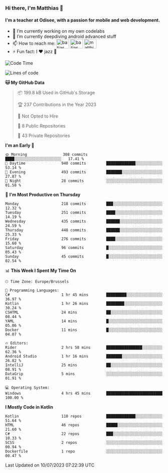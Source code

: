 ### Hi there, I'm Matthias 👋

#### I'm a teacher at Odisee, with a passion for mobile and web development.

- 🔭 I’m currently working on my own codelabs
- 🌱 I’m currently deepdiving android advanced stuff
- 📫 How to reach me: <a href="https://dev.to/batjas" target="_blank"><img align="center" src="https://raw.githubusercontent.com/rahuldkjain/github-profile-readme-generator/master/src/images/icons/Social/devto.svg" alt="batjas" height="30" width="40" /></a>
<a href="https://twitter.com/batjas" target="_blank"><img align="center" src="https://raw.githubusercontent.com/rahuldkjain/github-profile-readme-generator/master/src/images/icons/Social/twitter.svg" alt="batjas" height="30" width="40" /></a>
<a href="https://linkedin.com/in/matthiasdruwé" target="_blank"><img align="center" src="https://raw.githubusercontent.com/rahuldkjain/github-profile-readme-generator/master/src/images/icons/Social/linked-in-alt.svg" alt="matthiasdruwé" height="30" width="40" /></a>
- ⚡ Fun fact: I ❤ jazz 🎷


<!--START_SECTION:waka-->
![Code Time](http://img.shields.io/badge/Code%20Time-817%20hrs%2042%20mins-blue)

![Lines of code](https://img.shields.io/badge/From%20Hello%20World%20I%27ve%20Written-1.9%20million%20lines%20of%20code-blue)

**🐱 My GitHub Data** 

> 📦 199.8 kB Used in GitHub's Storage 
 > 
> 🏆 237 Contributions in the Year 2023
 > 
> 🚫 Not Opted to Hire
 > 
> 📜 8 Public Repositories 
 > 
> 🔑 43 Private Repositories 
 > 
**I'm an Early 🐤** 

```text
🌞 Morning                308 commits         ████░░░░░░░░░░░░░░░░░░░░░   17.41 % 
🌆 Daytime                940 commits         █████████████░░░░░░░░░░░░   53.14 % 
🌃 Evening                493 commits         ███████░░░░░░░░░░░░░░░░░░   27.87 % 
🌙 Night                  28 commits          ░░░░░░░░░░░░░░░░░░░░░░░░░   01.58 % 
```
📅 **I'm Most Productive on Thursday** 

```text
Monday                   218 commits         ███░░░░░░░░░░░░░░░░░░░░░░   12.32 % 
Tuesday                  251 commits         ████░░░░░░░░░░░░░░░░░░░░░   14.19 % 
Wednesday                435 commits         ██████░░░░░░░░░░░░░░░░░░░   24.59 % 
Thursday                 448 commits         ██████░░░░░░░░░░░░░░░░░░░   25.33 % 
Friday                   276 commits         ████░░░░░░░░░░░░░░░░░░░░░   15.60 % 
Saturday                 96 commits          █░░░░░░░░░░░░░░░░░░░░░░░░   05.43 % 
Sunday                   45 commits          █░░░░░░░░░░░░░░░░░░░░░░░░   02.54 % 
```


📊 **This Week I Spent My Time On** 

```text
🕑︎ Time Zone: Europe/Brussels

💬 Programming Languages: 
C#                       1 hr 45 mins        █████████░░░░░░░░░░░░░░░░   36.97 % 
Kotlin                   1 hr 26 mins        ████████░░░░░░░░░░░░░░░░░   30.24 % 
CSHTML                   24 mins             ██░░░░░░░░░░░░░░░░░░░░░░░   08.44 % 
YAML                     14 mins             █░░░░░░░░░░░░░░░░░░░░░░░░   05.06 % 
Docker                   11 mins             █░░░░░░░░░░░░░░░░░░░░░░░░   04.07 % 

🔥 Editors: 
Rider                    2 hrs 58 mins       ████████████████░░░░░░░░░   62.36 % 
Android Studio           1 hr 16 mins        ███████░░░░░░░░░░░░░░░░░░   26.82 % 
IntelliJ                 25 mins             ██░░░░░░░░░░░░░░░░░░░░░░░   08.91 % 
DataGrip                 5 mins              ░░░░░░░░░░░░░░░░░░░░░░░░░   01.91 % 

💻 Operating System: 
Windows                  4 hrs 45 mins       █████████████████████████   100.00 % 
```

**I Mostly Code in Kotlin** 

```text
Kotlin                   110 repos           █████████████░░░░░░░░░░░░   51.64 % 
HTML                     46 repos            █████░░░░░░░░░░░░░░░░░░░░   21.60 % 
C#                       22 repos            ███░░░░░░░░░░░░░░░░░░░░░░   10.33 % 
SCSS                     2 repos             ░░░░░░░░░░░░░░░░░░░░░░░░░   00.94 % 
Dockerfile               1 repo              ░░░░░░░░░░░░░░░░░░░░░░░░░   00.47 % 
```




 Last Updated on 10/07/2023 07:22:39 UTC
<!--END_SECTION:waka-->
